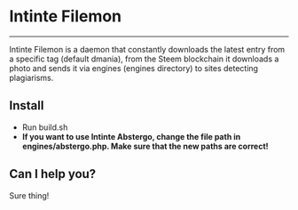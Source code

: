 # Intinte Filemon
___

Intinte Filemon is a daemon that constantly downloads the latest entry from a specific tag (default dmania), from the Steem blockchain it downloads a photo and sends it via engines (engines directory) to sites detecting plagiarisms.

## Install

* Run build.sh
* **If you want to use Intinte Abstergo, change the file path in engines/abstergo.php. Make sure that the new paths are correct!**

## Can I help you?

Sure thing!